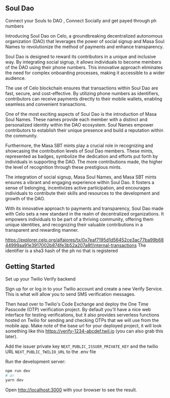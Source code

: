 ## Soul Dao

Connect your Souls to DAO , Connect Socially and get payed through ph numbers

Introducing Soul Dao on Celo, a groundbreaking decentralized autonomous organization (DAO) that leverages the power of social signup and Masa Soul Names to revolutionize the method of payments and enhance transparency.

Soul Dao is designed to reward its contributors in a unique and inclusive way. By integrating social signup, it allows individuals to become members of the DAO using their phone numbers. This innovative approach eliminates the need for complex onboarding processes, making it accessible to a wider audience.

The use of Celo blockchain ensures that transactions within Soul Dao are fast, secure, and cost-effective. By utilizing phone numbers as identifiers, contributors can receive payments directly to their mobile wallets, enabling seamless and convenient transactions.

One of the most exciting aspects of Soul Dao is the introduction of Masa Soul Names. These names provide each member with a distinct and personalized identity within the DAO ecosystem. Soul Names empower contributors to establish their unique presence and build a reputation within the community.

Furthermore, the Masa SBT mints play a crucial role in recognizing and showcasing the contribution levels of Soul Dao members. These mints, represented as badges, symbolize the dedication and efforts put forth by individuals in supporting the DAO. The more contributions made, the higher the level of recognition through these prestigious mints.

The integration of social signup, Masa Soul Names, and Masa SBT mints ensures a vibrant and engaging experience within Soul Dao. It fosters a sense of belonging, incentivizes active participation, and encourages individuals to contribute their skills and resources to the development and growth of the DAO.

With its innovative approach to payments and transparency, Soul Dao made with Celo sets a new standard in the realm of decentralized organizations. It empowers individuals to be part of a thriving community, offering them unique identities, and recognizing their valuable contributions in a transparent and rewarding manner.

https://explorer.celo.org/alfajores/tx/0x7eaf7195d1d56452ce3ac77ba99b6844999aa91e3917002b874fe3b52a207a8f/internal-transactions
The identifier is a sha3 hash of the ph no that is registered

## Getting Started

Set up your Twilio Verify backend

Sign up for or log in to your Twilio account and create a new Verify Service. This is what will allow you to send SMS verification messages.

Then head over to Twilio's Code Exchange and deploy the One Time Passcode (OTP) verification project. By default you'll have a nice web interface for testing verifications, but it also provides serverless functions hosted on Twilio for sending and checking OTPs that we will use from the mobile app. Make note of the base url for your deployed project, it will look something like this https://verify-1234-abcdef.twil.io (you can also grab this later).

Add the issuer private key `NEXT_PUBLIC_ISSUER_PRIVATE_KEY` and the twilio URL `NEXT_PUBLIC_TWILIO_URL` to the .env file

Run the development server:

```bash
npm run dev
# or
yarn dev
```

Open [http://localhost:3000](http://localhost:3000) with your browser to see the result.
